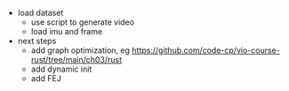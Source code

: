 - load dataset 
    - use script to generate video 
    - load imu and frame 
- next steps 
    - add graph optimization, eg https://github.com/code-cp/vio-course-rust/tree/main/ch03/rust 
    - add dynamic init 
    - add FEJ 